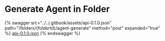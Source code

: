 # Generate Agent in Folder

{% swagger src="../../.gitbook/assets/api-0.1.0.json" path="/folders/{folderId}/agent-generate" method="post" expanded="true" %}
[api-0.1.0.json](<../../.gitbook/assets/api-0.1.0.json>)
{% endswagger %}

